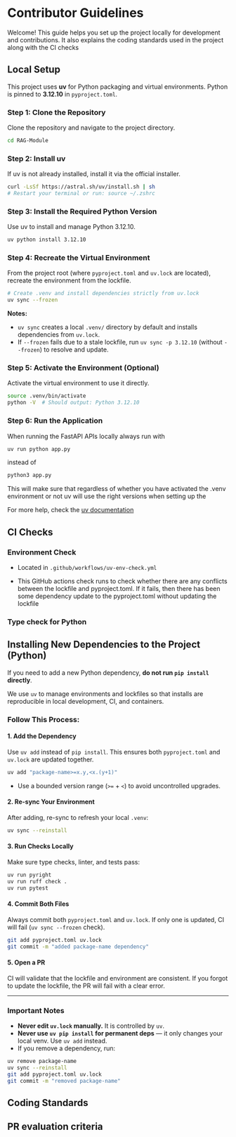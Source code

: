 # Contributor Guidelines

Welcome! This guide helps you set up the project locally for development and contributions. It also explains the coding standards used in the project along with the CI checks

## Local Setup

This project uses **uv** for Python packaging and virtual environments. Python is pinned to **3.12.10** in `pyproject.toml`.


### Step 1: Clone the Repository
Clone the repository and navigate to the project directory.

```bash
cd RAG-Module
```

### Step 2: Install uv
If uv is not already installed, install it via the official installer.

```bash
curl -LsSf https://astral.sh/uv/install.sh | sh
# Restart your terminal or run: source ~/.zshrc
```

### Step 3: Install the Required Python Version
Use uv to install and manage Python 3.12.10.

```bash
uv python install 3.12.10
```

### Step 4: Recreate the Virtual Environment
From the project root (where `pyproject.toml` and `uv.lock` are located), recreate the environment from the lockfile.

```bash
# Create .venv and install dependencies strictly from uv.lock
uv sync --frozen
```

**Notes:**
- `uv sync` creates a local `.venv/` directory by default and installs dependencies from `uv.lock`.
- If `--frozen` fails due to a stale lockfile, run `uv sync -p 3.12.10` (without `--frozen`) to resolve and update.

### Step 5: Activate the Environment (Optional)
Activate the virtual environment to use it directly.

```bash
source .venv/bin/activate
python -V  # Should output: Python 3.12.10
```

### Step 6: Run the Application

When running the FastAPI APIs locally always run with

```bash
uv run python app.py
```

instead of 

```bash
python3 app.py
```

This will make sure that regardless of whether you have activated the .venv environment or not uv will use the right versions when setting up the


For more help, check the [uv documentation](https://docs.astral.sh/uv/)

## CI Checks

### Environment Check

- Located in `.github/workflows/uv-env-check.yml`

- This GitHub actions check runs to check whether there are any conflicts between the lockfile and pyproject.toml. If it fails, then there has been some dependency update to the pyproject.toml without updating the lockfile

### Type check for Python 

## Installing New Dependencies to the Project (Python)

If you need to add a new Python dependency, **do not run `pip install` directly**.

We use `uv` to manage environments and lockfiles so that installs are reproducible in local development, CI, and containers.

### Follow This Process:

#### 1. Add the Dependency
Use `uv add` instead of `pip install`. This ensures both `pyproject.toml` and `uv.lock` are updated together.

```bash
uv add "package-name>=x.y,<x.(y+1)"
```

- Use a bounded version range (`>=` + `<`) to avoid uncontrolled upgrades.


#### 2. Re-sync Your Environment
After adding, re-sync to refresh your local `.venv`:

```bash
uv sync --reinstall
```

#### 3. Run Checks Locally
Make sure type checks, linter, and tests pass:

```bash
uv run pyright
uv run ruff check .
uv run pytest
```

#### 4. Commit Both Files
Always commit both `pyproject.toml` and `uv.lock`. If only one is updated, CI will fail (`uv sync --frozen` check).

```bash
git add pyproject.toml uv.lock
git commit -m "added package-name dependency"
```

#### 5. Open a PR
CI will validate that the lockfile and environment are consistent. If you forgot to update the lockfile, the PR will fail with a clear error.

---

### Important Notes

- **Never edit `uv.lock` manually.** It is controlled by `uv`.
- **Never use `uv pip install` for permanent deps** — it only changes your local venv. Use `uv add` instead.
- If you remove a dependency, run:

```bash
uv remove package-name
uv sync --reinstall
git add pyproject.toml uv.lock
git commit -m "removed package-name"
```

## Coding Standards

## PR evaluation criteria
